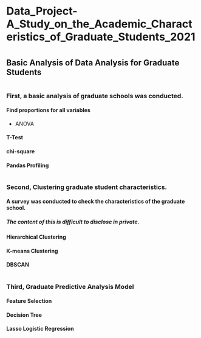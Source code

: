 # Data_Project-A_Study_on_the_Academic_Characteristics_of_Graduate_Students_2021
#
## Basic Analysis of Data Analysis for Graduate Students
#
### First, a basic analysis of graduate schools was conducted.
#### Find proportions for all variables
- ANOVA
#### T-Test
#### chi-square
#### Pandas Profiling
#
### Second, Clustering graduate student characteristics.
#### A survey was conducted to check the characteristics of the graduate school.
##### The content of this is difficult to disclose in private.
#### Hierarchical Clustering
#### K-means Clustering
#### DBSCAN
#
### Third, Graduate Predictive Analysis Model
#### Feature Selection
#### Decision Tree
#### Lasso Logistic Regression
